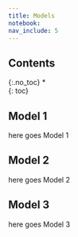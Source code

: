 ```yaml
---
title: Models
notebook: 
nav_include: 5
---
```



## Contents
{:.no_toc}
*  
{: toc}


## Model 1

here goes Model 1

## Model 2

here goes Model 2

## Model 3

here goes Model 3